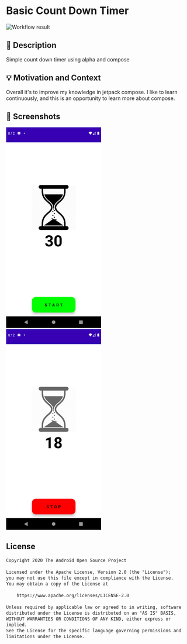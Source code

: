 # Basic Count Down Timer

<!--- Replace <OWNER> with your Github Username and <REPOSITORY> with the name of your repository. -->
<!--- You can find both of these in the url bar when you open your repository in github. -->
![Workflow result](https://github.com/cpinan/Jetpack-Compose-Challenge-Week-2/workflows/Check/badge.svg)

## :scroll: Description
<!--- Describe your app in one or two sentences -->
Simple count down timer using alpha and compose

## :bulb: Motivation and Context
<!--- Optionally point readers to interesting parts of your submission. -->
<!--- What are you especially proud of? -->
Overall it's to improve my knowledge in jetpack compose. I like to learn continuously, and this is an opportunity to learn more about compose.

## :camera_flash: Screenshots
<!-- You can add more screenshots here if you like -->
<img src="/results/screenshot_1.png" width="260">&emsp;<img src="/results/screenshot_2.png" width="260">

## License
```
Copyright 2020 The Android Open Source Project

Licensed under the Apache License, Version 2.0 (the "License");
you may not use this file except in compliance with the License.
You may obtain a copy of the License at

    https://www.apache.org/licenses/LICENSE-2.0

Unless required by applicable law or agreed to in writing, software
distributed under the License is distributed on an "AS IS" BASIS,
WITHOUT WARRANTIES OR CONDITIONS OF ANY KIND, either express or implied.
See the License for the specific language governing permissions and
limitations under the License.
```